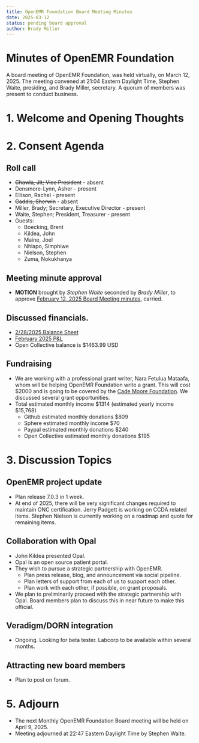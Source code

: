 ```yaml
---
title: OpenEMR Foundation Board Meeting Minutes
date: 2025-03-12
status: pending board approval
author: Brady Miller
---
```


# Minutes of OpenEMR Foundation

A board meeting of OpenEMR Foundation, was held virtually, on March 12, 2025. The meeting convened at 21:04 Eastern Daylight Time, Stephen Waite, presiding, and Brady Miller, secretary. A quorum of members was present to conduct business.

# 1. Welcome and Opening Thoughts

# 2. Consent Agenda
## Roll call
  - ~~Chawla, Jit; Vice President~~ - absent
  - Densmore-Lynn, Asher - present
  - Ellison, Rachel - present
  - ~~Gaddis, Sherwin~~ - absent
  - Miller, Brady; Secretary, Executive Director - present
  - Waite, Stephen; President, Treasurer - present
  - Guests:
    - Boecking, Brent
    - Kildea, John
    - Maine, Joel
    - Nhlapo, Simphiwe
    - Nielson, Stephen
    - Zuma, Nokukhanya

## Meeting minute approval
  - **MOTION** brought by _Stephen Waite_ seconded by _Brady Miller_, to approve [February 12, 2025 Board Meeting minutes](https://github.com/openemr/foundation-minutes/blob/master/2025-02-12-Board.md), carried.

## Discussed financials.
   - [2/28/2025 Balance Sheet](https://community.open-emr.org/uploads/short-url/sgvS21WKgVuHcRj6PaJlne7NEdb.pdf)
   - [February 2025 P&L](https://community.open-emr.org/uploads/short-url/n1ysAnnu9h3pi0tIKMOMYhLP2UV.pdf)
  - Open Collective balance is $1463.99 USD

## Fundraising
  - We are working with a professional grant writer, Nara Fetulua Mataafa, whom will be helping OpenEMR Foundation write a grant. This will cost $2000 and is going to be covered by the [Cade Moore Foundation](https://www.thecademoorefoundation.org/). We discussed several grant opportunities.
  - Total estimated monthly income $1314 (estimated yearly income $15,768)
    - Github estimated monthly donations $809
    - Sphere estimated monthly income $70
    - Paypal estimated monthly donations $240
    - Open Collective estimated monthly donations $195

# 3. Discussion Topics

## OpenEMR project update
  - Plan release 7.0.3 in 1 week.
  - At end of 2025, there will be very significant changes required to maintain ONC certification. Jerry Padgett is working on CCDA related items. Stephen Nielson is currently working on a roadmap and quote for remaining items.

## Collaboration with Opal
  - John Kildea presented Opal.
  - Opal is an open source patient portal.
  - They wish to pursue a strategic partnership with OpenEMR.
    - Plan press release, blog, and announcement via social pipeline.
    - Plan letters of support from each of us to support each other.
    - Plan work with each other, if possible, on grant proposals.
  - We plan to preliminarily proceed with the strategic partnership with Opal. Board members plan to discuss this in near future to make this official.
 
## Veradigm/DORN integration
  - Ongoing. Looking for beta tester. Labcorp to be available within several months.

## Attracting new board members
  - Plan to post on forum.

# 5. Adjourn
  - The next Monthly OpenEMR Foundation Board meeting will be held on April 9, 2025.
  - Meeting adjourned at 22:47 Eastern Daylight Time by Stephen Waite.
 
